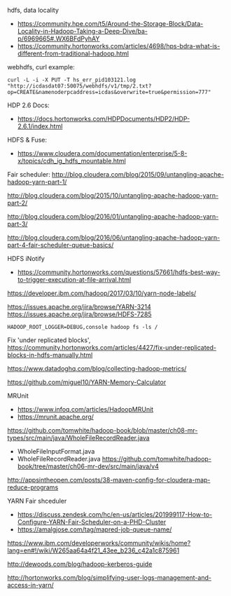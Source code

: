 hdfs, data locality 
- https://community.hpe.com/t5/Around-the-Storage-Block/Data-Locality-in-Hadoop-Taking-a-Deep-Dive/ba-p/6969665#.WX6BFdPyhAY
- https://community.hortonworks.com/articles/4698/hps-bdra-what-is-different-from-traditional-hadoop.html

webhdfs, curl example:
```
curl -L -i -X PUT -T hs_err_pid103121.log "http://icdasdat07:50075/webhdfs/v1/tmp/2.txt?op=CREATE&namenoderpcaddress=icdas&overwrite=true&permission=777"
````

HDP 2.6 Docs:
- https://docs.hortonworks.com/HDPDocuments/HDP2/HDP-2.6.1/index.html

HDFS & Fuse:
- https://www.cloudera.com/documentation/enterprise/5-8-x/topics/cdh_ig_hdfs_mountable.html

Fair scheduler:
http://blog.cloudera.com/blog/2015/09/untangling-apache-hadoop-yarn-part-1/

http://blog.cloudera.com/blog/2015/10/untangling-apache-hadoop-yarn-part-2/

http://blog.cloudera.com/blog/2016/01/untangling-apache-hadoop-yarn-part-3/

http://blog.cloudera.com/blog/2016/06/untangling-apache-hadoop-yarn-part-4-fair-scheduler-queue-basics/


HDFS iNotify
- https://community.hortonworks.com/questions/57661/hdfs-best-way-to-trigger-execution-at-file-arrival.html

https://developer.ibm.com/hadoop/2017/03/10/yarn-node-labels/

https://issues.apache.org/jira/browse/YARN-3214
https://issues.apache.org/jira/browse/HDFS-7285

```
HADOOP_ROOT_LOGGER=DEBUG,console hadoop fs -ls /
```

Fix 'under replicated blocks', https://community.hortonworks.com/articles/4427/fix-under-replicated-blocks-in-hdfs-manually.html

https://www.datadoghq.com/blog/collecting-hadoop-metrics/

https://github.com/miguel10/YARN-Memory-Calculator

MRUnit
- https://www.infoq.com/articles/HadoopMRUnit
- https://mrunit.apache.org/

https://github.com/tomwhite/hadoop-book/blob/master/ch08-mr-types/src/main/java/WholeFileRecordReader.java
- WholeFileInputFormat.java
- WholeFileRecordReader.java
https://github.com/tomwhite/hadoop-book/tree/master/ch06-mr-dev/src/main/java/v4

http://appsintheopen.com/posts/38-maven-config-for-cloudera-map-reduce-programs

YARN Fair shceduler
- https://discuss.zendesk.com/hc/en-us/articles/201999117-How-to-Configure-YARN-Fair-Scheduler-on-a-PHD-Cluster
- https://amalgjose.com/tag/mapred-job-queue-name/

https://www.ibm.com/developerworks/community/wikis/home?lang=en#!/wiki/W265aa64a4f21_43ee_b236_c42a1c875961

http://dewoods.com/blog/hadoop-kerberos-guide

http://hortonworks.com/blog/simplifying-user-logs-management-and-access-in-yarn/